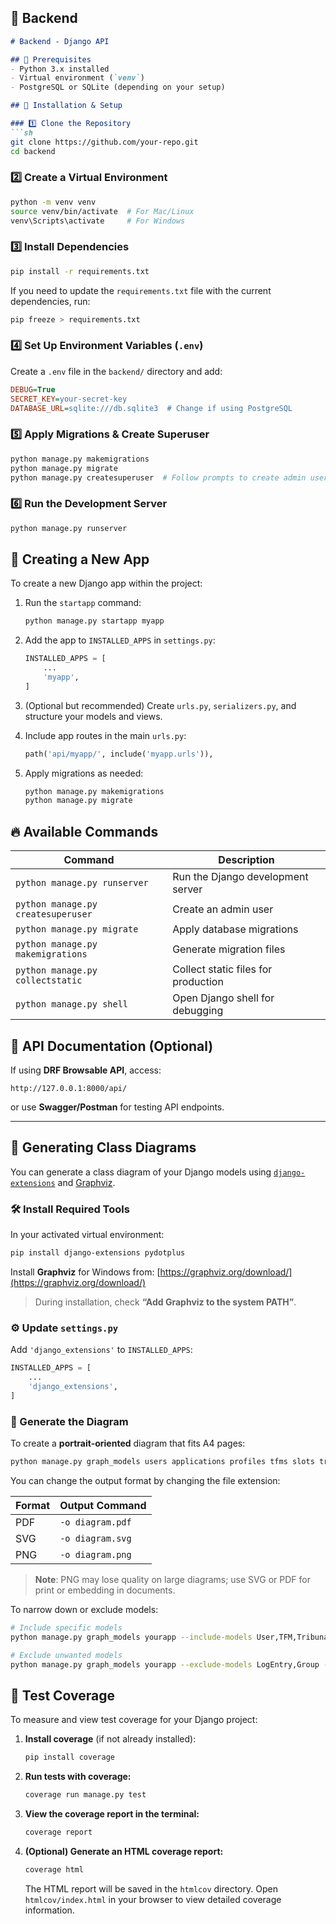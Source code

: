 ## **🔹 Backend**

````md
# Backend - Django API

## 📌 Prerequisites
- Python 3.x installed
- Virtual environment (`venv`)
- PostgreSQL or SQLite (depending on your setup)

## 🚀 Installation & Setup

### 1️⃣ Clone the Repository
```sh
git clone https://github.com/your-repo.git
cd backend
````

### 2️⃣ Create a Virtual Environment

```sh
python -m venv venv
source venv/bin/activate  # For Mac/Linux
venv\Scripts\activate     # For Windows
```

### 3️⃣ Install Dependencies

```sh
pip install -r requirements.txt
```

If you need to update the `requirements.txt` file with the current dependencies, run:

```sh
pip freeze > requirements.txt
```

### 4️⃣ Set Up Environment Variables (`.env`)

Create a `.env` file in the `backend/` directory and add:

```ini
DEBUG=True
SECRET_KEY=your-secret-key
DATABASE_URL=sqlite:///db.sqlite3  # Change if using PostgreSQL
```

### 5️⃣ Apply Migrations & Create Superuser

```sh
python manage.py makemigrations
python manage.py migrate
python manage.py createsuperuser  # Follow prompts to create admin user
```

### 6️⃣ Run the Development Server

```sh
python manage.py runserver
```

## 🧱 Creating a New App

To create a new Django app within the project:

1. Run the `startapp` command:

   ```sh
   python manage.py startapp myapp
   ```

2. Add the app to `INSTALLED_APPS` in `settings.py`:

   ```python
   INSTALLED_APPS = [
       ...
       'myapp',
   ]
   ```

3. (Optional but recommended) Create `urls.py`, `serializers.py`, and structure your models and views.

4. Include app routes in the main `urls.py`:

   ```python
   path('api/myapp/', include('myapp.urls')),
   ```

5. Apply migrations as needed:

   ```sh
   python manage.py makemigrations
   python manage.py migrate
   ```

## 🔥 Available Commands

| Command                            | Description                         |
| ---------------------------------- | ----------------------------------- |
| `python manage.py runserver`       | Run the Django development server   |
| `python manage.py createsuperuser` | Create an admin user                |
| `python manage.py migrate`         | Apply database migrations           |
| `python manage.py makemigrations`  | Generate migration files            |
| `python manage.py collectstatic`   | Collect static files for production |
| `python manage.py shell`           | Open Django shell for debugging     |

## 🔗 API Documentation (Optional)

If using **DRF Browsable API**, access:

```
http://127.0.0.1:8000/api/
```

or use **Swagger/Postman** for testing API endpoints.

---

## 🧩 Generating Class Diagrams

You can generate a class diagram of your Django models using [`django-extensions`](https://django-extensions.readthedocs.io/) and [Graphviz](https://graphviz.org/download/).

### 🛠️ Install Required Tools

In your activated virtual environment:

```sh
pip install django-extensions pydotplus
```

Install **Graphviz** for Windows from:
[https://graphviz.org/download/](https://graphviz.org/download/)

> During installation, check **“Add Graphviz to the system PATH”**.

### ⚙️ Update `settings.py`

Add `'django_extensions'` to `INSTALLED_APPS`:

```python
INSTALLED_APPS = [
    ...
    'django_extensions',
]
```

### 🧭 Generate the Diagram

To create a **portrait-oriented** diagram that fits A4 pages:

```sh
python manage.py graph_models users applications profiles tfms slots tracks tribunals committees semesters institutions --layout=dot --rankdir=TB -o diagram.pdf
```

You can change the output format by changing the file extension:

| Format | Output Command         |
| ------ | ---------------------- |
| PDF    | `-o diagram.pdf` |
| SVG    | `-o diagram.svg` |
| PNG    | `-o diagram.png` |

> **Note**: PNG may lose quality on large diagrams; use SVG or PDF for print or embedding in documents.

To narrow down or exclude models:

```sh
# Include specific models
python manage.py graph_models yourapp --include-models User,TFM,Tribunal -o diagram.png

# Exclude unwanted models
python manage.py graph_models yourapp --exclude-models LogEntry,Group -o diagram.png
```

## 🧪 Test Coverage

To measure and view test coverage for your Django project:

1. **Install coverage** (if not already installed):

   ```sh
   pip install coverage
   ```

2. **Run tests with coverage:**

   ```sh
   coverage run manage.py test
   ```

3. **View the coverage report in the terminal:**

   ```sh
   coverage report
   ```

4. **(Optional) Generate an HTML coverage report:**

   ```sh
   coverage html
   ```
   The HTML report will be saved in the `htmlcov` directory. Open `htmlcov/index.html` in your browser to view detailed coverage information.
````
